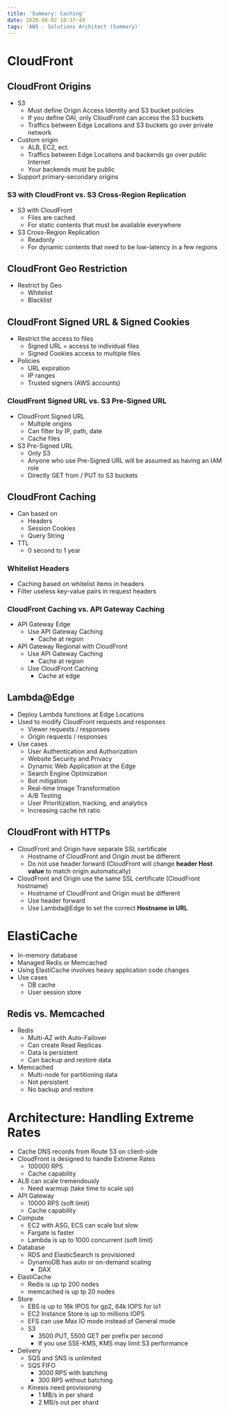 ```yaml
---
title: 'Summary: Caching'
date: 2020-08-02 10:37:49
tags: 'AWS - Solutions Architect (Summary)'
---
```


# CloudFront

## CloudFront Origins

- S3
  - Must define Origin Access Identity and S3 bucket policies
  - If you define OAI, only CloudFront can access the S3 buckets
  - Traffics between Edge Locations and S3 buckets go over private network
- Custom origin
  - ALB, EC2, ect.
  - Traffics between Edge Locations and backends go over public Internet
  - Your backends must be public
- Support primary-secondary origins

### S3 with CloudFront vs. S3 Cross-Region Replication

- S3 with CloudFront
  - Files are cached
  - For static contents that must be available everywhere
- S3 Cross-Region Replication
  - Readonly
  - For dynamic contents that need to be low-latency in a few regions

## CloudFront Geo Restriction

- Restrict by Geo
  - Whitelist
  - Blacklist

## CloudFront Signed URL & Signed Cookies

- Restrict the access to files
  - Signed URL = access to individual files
  - Signed Cookies access to multiple files
- Policies
  - URL expiration
  - IP ranges
  - Trusted signers (AWS accounts)

### CloudFront Signed URL vs. S3 Pre-Signed URL

- CloudFront Signed URL
  - Multiple origins
  - Can filter by IP, path, date
  - Cache files
- S3 Pre-Signed URL
  - Only S3
  - Anyone who use Pre-Signed URL will be assumed as having an IAM role
  - Directly GET from / PUT to S3 buckets

## CloudFront Caching

- Can based on
  - Headers
  - Session Cookies
  - Query String
- TTL
  - 0 second to 1 year

### Whitelist Headers

- Caching based on whitelist items in headers
- Filter useless key-value pairs in request headers

### CloudFront Caching vs. API Gateway Caching

- API Gateway Edge
  - Use API Gateway Caching
    - Cache at region
- API Gateway Regional with CloudFront
  - Use API Gateway Caching
    - Cache at region
  - Use CloudFront Caching
    - Cache at edge

## Lambda@Edge

- Deploy Lambda functions at Edge Locations
- Used to modify CloudFront requests and responses
  - Viewer requests / responses
  - Origin requests / responses
- Use cases
  - User Authentication and Authorization
  - Website Security and Privacy
  - Dynamic Web Application at the Edge
  - Search Engine Optimization
  - Bot mitigation
  - Real-time Image Transformation
  - A/B Testing
  - User Prioritization, tracking, and analytics
  - Increasing cache hit ratio

## CloudFront with HTTPs

- CloudFront and Origin have separate SSL certificate
  - Hostname of CloudFront and Origin must be different
  - Do not use header forward (CloudFront will change **header Host value** to match origin automatically)
- CloudFront and Origin use the same SSL certificate (CloudFront hostname)
  - Hostname of CloudFront and Origin must be different
  - Use header forward
  - Use Lambda@Edge to set the correct **Hostname in URL**

# ElastiCache

- In-memory database
- Managed Redis or Memcached
- Using ElastiCache involves heavy application code changes
- Use cases
  - DB cache
  - User session store

## Redis vs. Memcached

- Redis
  - Multi-AZ with Auto-Failover
  - Can create Read Replicas
  - Data is persistent
  - Can backup and restore data
- Memcached
  - Multi-node for partitioning data
  - Not persistent
  - No backup and restore

# Architecture: Handling Extreme Rates

- Cache DNS records from Route 53 on client-side
- CloudFront is designed to handle Extreme Rates
  - 100000 RPS
  - Cache capability
- ALB can scale tremendously
  - Need warmup (take time to scale up)
- API Gateway
  - 10000 RPS (soft limit)
  - Cache capability
- Compute
  - EC2 with ASG, ECS can scale but slow
  - Fargate is faster
  - Lambda is up to 1000 concurrent (soft limit)
- Database
  - RDS and ElasticSearch is provisioned
  - DynamoDB has auto or on-demand scaling
    - DAX
- ElastiCache
  - Redis is up tp 200 nodes
  - memcached is up tp 20 nodes
- Store
  - EBS is up to 16k IPOS for gp2, 64k IOPS for io1
  - EC2 Instance Store is up to millions IOPS
  - EFS can use Max IO mode instead of General mode
  - S3
    - 3500 PUT, 5500 GET per prefix per second
    - If you use SSE-KMS, KMS may limit S3 performance
- Delivery
  - SQS and SNS is unlimited
  - SQS FIFO
    - 3000 RPS with batching
    - 300 RPS without batching
  - Kinesis need provisioning
    - 1 MB/s in per shard
    - 2 MB/s out per shard
